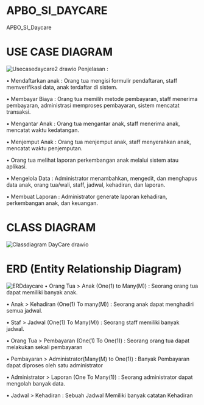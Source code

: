 # APBO_SI_DAYCARE
APBO_SI_Daycare
# USE CASE DIAGRAM
![Usecasedaycare2 drawio](https://github.com/momocipaw/APBO_SI_DAYCARE/assets/167399698/37c3c748-aed5-4780-8e96-dba9acdc74a4)
Penjelasan : 

• Mendaftarkan anak : Orang tua mengisi formulir pendaftaran, staff memverifikasi data, anak terdaftar di sistem.

• Membayar Biaya : Orang tua memilih metode pembayaran, staff menerima pembayaran, administrasi memproses pembayaran, sistem mencatat transaksi.

• Mengantar Anak : Orang tua mengantar anak, staff menerima anak, mencatat waktu kedatangan.

• Menjemput Anak : Orang tua menjemput anak, staff menyerahkan anak, mencatat waktu penjemputan.

• Orang tua melihat laporan perkembangan anak melalui sistem atau aplikasi.

• Mengelola Data : Administrator menambahkan, mengedit, dan menghapus data anak, orang tua/wali, staff, jadwal, kehadiran, dan laporan.

• Membuat Laporan : Administrator generate laporan kehadiran, perkembangan anak, dan keuangan.

# CLASS DIAGRAM
![Classdiagram DayCare drawio](https://github.com/momocipaw/APBO_SI_DAYCARE/assets/167399698/5fe1b491-4121-46af-93fd-49c599a44e4a)

# ERD (Entity Relationship Diagram)
![ERDdaycare](https://github.com/momocipaw/APBO_SI_DAYCARE/assets/167399698/a9eb155c-4117-4590-a724-6b3799c0833b)
• Orang Tua > Anak (One(1) to Many(M)) : Seorang orang tua dapat memiliki banyak anak.

• Anak > Kehadiran (One(1) To many(M)) : Seorang anak dapat menghadiri semua jadwal.

• Staf > Jadwal (One(1) To Many(M)) : Seorang staff memiliki banyak jadwal.

• Orang Tua > Pembayaran (One(1) To One(1)) : Seorang orang tua dapat melakukan sekali pembayaran

• Pembayaran > Administrator(Many(M) to One(1)) : Banyak Pembayaran dapat diproses oleh satu administrator

• Administrator > Laporan (One To Many(1)) : Seorang administrator dapat mengolah banyak data.

• Jadwal > Kehadiran : Sebuah Jadwal Memiliki banyak catatan Kehadiran
